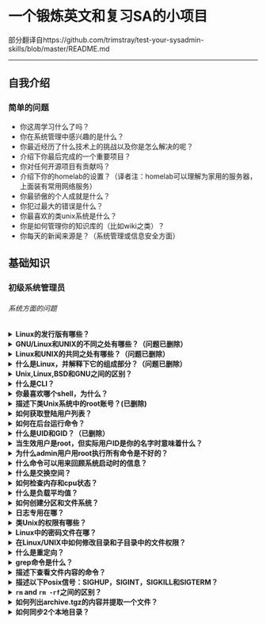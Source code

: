 # 一个锻炼英文和复习SA的小项目
部分翻译自https://github.com/trimstray/test-your-sysadmin-skills/blob/master/README.md

---

## 自我介绍

### 简单的问题
- 你这周学习什么了吗？
- 你在系统管理中感兴趣的是什么？
- 你最近经历了什么技术上的挑战以及你是怎么解决的呢？
- 介绍下你最后完成的一个重要项目？
- 你对任何开源项目有贡献吗？
- 介绍下你的homelab的设置？（译者注：homelab可以理解为家用的服务器，上面装有常用网络服务）
- 你最骄傲的个人成就是什么？
- 你犯过最大的错误是什么？
- 你最喜欢的类unix系统是什么？
- 你是如何管理你的知识库的（比如wiki之类）？
- 你每天的新闻来源是？（系统管理或信息安全方面）

## 基础知识

### 初级系统管理员

###### 系统方面的问题

<details>
<summary><b>Linux的发行版有哪些？</b></summary><br>

- Red Hat Enterprise Linux
- Fedora
- CentOS
- Debian
- Ubuntu
- SUSE Linux Enterprise Server (SLES)
- SUSE Linux Enterprise Desktop (SLED)
- Slackware
- 以下为译者补充
- Archlinux
- Gentoo
- Mint

参考文档：
- [List of Linux distributions](https://en.wikipedia.org/wiki/List_of_Linux_distributions)

</details>

<details>
<summary><b>GNU/Linux和UNIX的不同之处有哪些？（问题已删除）</b></summary><br>

参考答案：

<b>UNIX</b> - 只有大公司被允许使用UNIX的版权和名称。IBM AIX，Sun Solaris，以及HP-UX都是UNIX操作系统。大多数UNIX操作系统都是商业化的。
- 考虑到UNIX操作系统的完整性，它的所有内容都来自同一个厂商。
- 大多数类UNIX操作系统都是收费的。
- UNIX操作系统有它自己的防火墙软件。
- UNIX支持的文件系统为jfs，gpfs (AIX)，jfs，gpfs (HP-UX)，jfs，gpfs (Solaris)。

<b>GNU/Linux</b>是UNIX的克隆，但是如果基于可移植操作系统接口标准考虑的话，那么Linux也能视为UNIX。
- Linux是一种内核，但是也有人认为Linux是操作系统的名称，Linux内核是Linux系统的一部分。
- Linux是免费的，你可以从网上下载或基于GNU许可重新开发发行。
- 所有Linux发行版都包括了GUI系统，GNU应用，安装和管理工具，GNU c/c++ compilers，编辑工具（vi），以及可选的应用程序：OpenOffice，Firefox等。
- Linux自带基于firewall的开源Netfilter和IPTables来保护你的服务器和桌面免受黑客入侵破解。
- Linux默认支持使用ext3或ext4文件系统。

参考文档：
- [The Great Debate: Is it Linux or GNU/Linux?](https://www.howtogeek.com/139287/the-great-debate-is-it-linux-or-gnulinux/)
- [Is It Linux or GNU/Linux?](https://www.linuxjournal.com/content/it-linux-or-gnulinux)

</details>

<details>
<summary><b>Linux和UNIX的共同之处有哪些？（问题已删除）</b></summary><br>

- GUI，文件，以及桌面管理（KDE，Gnome）
- Shells（ksh，csh，bash）
- 可选的办公应用：OpenOffice.org等
- 开发工具：perl，php，python，GNU c/c++ compilers等
- Posix 接口

</details>

<details>
<summary><b>什么是Linux，并解释下它的组成部分？（问题已删除）</b></summary><br>

Linux操作系统包括以下3部分：

- <b>kernel</b>：Linux是一个免费开源的单片内核，负责为用户给管理硬件资源。
- <b>System Library（系统库）</b>：应用程序通过使用系统库来访问内核功能，它扮演着非常重要的角色。
- <b>System Utility（系统调用）</b>：系统调用程序用来执行特定的和个别层面的任务。

</details>

<details>
<summary><b>Unix,Linux,BSD和GNU之间的区别？</b></summary><br>

GNU并不是系统，它更多的是一套管理在创建系统时诞生的一系列自由软件工具的规则或协议，所以GUN工具基本上都是为了符合这个开放软件的标准而重写的已经存在的新的工具版本，GNU/Linux集合了这些工具和Linux内核组成了一个完整的操作系统，但是还有其他“GNU”，比如：GNU/Hurd。

Unix和BSD是POSIX的旧的实现，从各方面来说都是“闭源”的。Unix通常是完全封闭的源代码，但在风格上和Linux一样多（不亚于）。BSD通常也不是开放的，但是它的发行版是开放的。BSD的许可也可以商用，其限制远远少于更开放但限时的许可。

Linux是这四个中最新的。严格来说，它就是个“内核”；但是，一般来说，当它集合了GNU工具和一些其他核心组件时，它就是一个完整操作系统。

他们的主要差异是它们的理念。Unix,Linux和BSD通过不同的理念实现，但它们都属于POSIX，基本是通用的。它们可以用不同方式解决相同的问题，所以除了理念不同和实现POSIX标准方式不同外，几乎没有区别。

更多信息建议阅读有关GNU,Linux,BSD和UNIX起源的文章。虽然这些文章更倾向于个人的理解，但可以让你更好的了解GNU,Linux,BSD和UNIX的差异。

参考文档:
- [What is the difference between Unix, Linux, BSD and GNU? (original)](https://unix.stackexchange.com/questions/104714/what-is-the-difference-between-unix-linux-bsd-and-gnu)
- [The Great Debate: Is it Linux or GNU/Linux?](https://www.howtogeek.com/139287/the-great-debate-is-it-linux-or-gnulinux/)

</details>

<details>
<summary><b>什么是CLI？</b></summary><br>

<b>CLI</b>是Command Line Interface的缩写。命令行是管理系统最有用的方式之一。在Linux中，CLI就是这个让用户输入命令完成任务的接口，CLI非常强大，但要避免输错。

参考文档：
- [Command Line Interface Definition](http://www.linfo.org/command_line_interface.html)

</details>

<details>
<summary><b>你最喜欢哪个shell，为什么？</b></summary><br>

BASH是我的最爱。它很棒，非常方便，我喜欢它的语法，它的输出输入重定向语法（<code>>></code>, <code><< 2>&1</code>, <code>2></code>, <code>1></code>, etc）和C++差不多，对我更合适。

我也喜欢ZSH，它比BASH更容易定制。它有很棒的Oh-My-Zsh框架，基于tab的强大的上下文联系，模式匹配/globbing on steroids（不懂），可加载模块以及更多。

参考文档：
- [Comparison of command shells](https://en.wikipedia.org/wiki/Comparison_of_command_shells)

</details>

<details>
<summary><b>描述下类Unix系统中的root账号？(已删除)</b></summary><br>
  
<b>root</b>是系统管理员账号，它有系统的全部控制权限（是unix系统中权限最大的账号）。root没有强加的安全限制，这意味着它很容易就能执行管理权限。root的UID总是0。

</details>

<details>
<summary><b>如何获取登陆用户列表？</b></summary><br>
 
需要登陆用户的摘要信息，包括每个登陆的用户名，用户所属终端，登陆的日期时间，以及登陆连接的IP地址，输入：
```bash
# It uses /var/run/utmp and /var/log/wtmp files to get the details.
who
```

需要详细的信息，包括用户名，终端，登陆源IP，登陆时间，IDLE时间，cpu处理周期，cpu作业周期，以及目前正在运行的命令，输入：
```bash
# It uses /var/run/utmp, and their processes /proc.
w
```

显示最后登陆的用户列表也很重要，输入：

```bash
# It uses /var/log/wtmp.
last
```

参考文档：
- [4 Ways to Identify Who is Logged-In on Your Linux System](https://www.thegeekstuff.com/2009/03/4-ways-to-identify-who-is-logged-in-on-your-linux-system/)

</details>

<details>
<summary><b>如何在后台运行命令？</b></summary><br>

你可以通过在要运行的命令后面添加```&```来让该命令在后台运行。比如你想在后台下载一些文件：

```bash
wget https://url-to-download.com/download.tar.gz &
```

当你执行上述命令会有以下输出：

```bash
[1] 2203
```

1是job的序号，2203是job的PID。

你可以通过以下命令来查看在后台运行的job：

```bash
jobs
```

当你在后台执行job时会有一个PID，你可以通过以下命令来停止该job，将PID替换为job的PID：

```bash
kill PID
```

当你只有一个在后台运行的job，你可以通过以下命令来将job前台化：

```bash
fg
```

当你有复数个在后台运行的job，你可以通过把```#```替换为job的序号来将任何job前台化：

```bash
fg %#
```

参考文档：

- [How do I run a Unix process in the background?](https://kb.iu.edu/d/afnz)
- [Job Control Commands](http://tldp.org/LDP/abs/html/x9644.html)

以下为译者补充：
  
- <b>nohup</b>命令可以将程序以忽略挂起信号的方式运行起来：
```bash
nohup command >file 2>&1 &
```

- <b>screen</b>命令，详见[screen命令](http://man.linuxde.net/screen)

</details>

<details>
<summary><b>什么是UID和GID？（已删除）</b></summary><br>
  
UID和GID是用户和组的数字标识符。类Unix操作系统通过一个称为用户标识符的数值来标识内核中的用户，这个标识符经常缩写为用户ID或UID。UID以及组标识符（GID）和其他访问控制标准一起决定了用户可以访问系统的哪些资源。

</details>

<details>
<summary><b>当生效用户是root，但实际用户ID是你的名字时意味着什么？</b></summary><br>

实际用户ID是你启动进程的用户，有效用户ID是由操作系统来决定你是否被允许执行某些操作（大多数情况下，偶有例外）。

当你登陆后，shell通过password文件同时把实际和有效用户ID设定为同一值。

比如，你执行了setuid(一个函数)，并且没有用其他（例如root）用户运行，那么setuid程序做了以下操作：

setuid会获取你的实际id（基于你是程序所有者）和文件所有者的有效用户（例如root）。

当passw的权限如下：

```bash
-rwsr-xr-x 1 root root 45396 may 25  2012 /usr/bin/passwd
```

当user2想修改密码时，执行`/usr/bin/passwd`。

**RUID**会变为user2但是程序的**EUID**会变为root。

user2用passwd只能来修改它自己的密码，因为passwd会检查**RUID**是不是user2。如果**RUID**不是root的话，passwd被限制只能修改实际用户的密码。

因为passwd命令需要把结果写入`/etc/passwd` 和/或 `/etc/shadow`，所以执行passwd时**EUID**是root是必须的。

参考文档：

- [Difference between Real User ID, Effective User ID and Saved User ID? (original)](https://stackoverflow.com/questions/30493424/what-is-the-difference-between-a-process-pid-ppid-uid-euid-gid-and-egid)
- [What is the difference between a pid, ppid, uid, euid, gid and egid?](https://stackoverflow.com/questions/30493424/what-is-the-difference-between-a-process-pid-ppid-uid-euid-gid-and-egid)

</details>

<details>
<summary><b>为什么admin用户用root执行所有命令是不好的？</b></summary><br>

因为：

- **愚蠢的**：容易犯粗心的错误。当你想以任何可能有害的方式来更改系统时，你需要使用sudo，它可以让你在输密码时能暂时想想是不是犯错了。

- **安全性**：不知道admin用户的登陆密码时更难被入侵。root意味着你有了一半的工作组管理员凭据。

- **不是必须的**：如果你觉得当`sudo`过期，你不得不输入多次密码来用root执行一系列命令很麻烦的话，你只需要执行`sudo -i`就可以转换为root了。当你想用pipes执行一些命令时，可以使用`sudo sh -c "command1 | command2"`。

- **你可以始终在恢复控制台使用**：恢复控制台可以让你的系统从一个重大失误中恢复，或者修复一个由程序引起的问题（你还是得用`sudo`）。

参考文档：

- [Why is it bad to log in as root? (original)](https://askubuntu.com/questions/16178/why-is-it-bad-to-log-in-as-root)

</details>

<details>
<summary><b>什么命令可以用来回顾系统启动时的信息？</b></summary><br>

<code>dmesg</code>可以用来回顾系统启动时的信息。这个命令可以显示在内核ring buffer中的系统信息。启动完成后我们可以马上执行该命令来查看启动信息。ring buffer是一种固定大小的缓冲区，任何添加到其中的新数据都会覆盖之前的旧数据。
 
</details>

<details>
<summary><b>什么是交换空间？</b></summary><br>
  
当物理内存（RAM）用完了才使用交换空间。如果系统需要更多内存资源而RAMy用完了，那么内存中的非活动页面将移到交换空间中。虽然交换空间可以帮到一些内存小的机器，但它不能被当作RAM的替代品，因为交换空间位于硬盘上，访问速度比物理内存慢很多。

</details>

<details>
<summary><b>如何检查内存和cpu状态？</b></summary><br>

你可以同时使用`top/htop`。<code>free</code>和<code>vmstat</code>命令可以分别显示物理和虚拟内存的状态。<code>sar</code>命令可以显示cpu利用率和其他数据（但是大多数系统m并没有安装`sar`）。

</details>

<details>
<summary><b>什么是负载平均值？</b></summary><br>
Linux负载平均值就是系统负载平均值，它将需要在系统上运行的线程（任务）显示为一个运行和等待的线程的平均值。这个需求量可以大于系统当前能处理的需求量。大多数工具显示了1，5，15分钟的平均值。

一些解读：

- 如果平均值是0.0，那么系统是空闲状态。
- 如果1分钟平均值大于5或15分钟平均值，那么负载在增加中。
- 如果1分钟平均值小于5或15分钟平均值，那么负载在减少中。
- 如果负载值大于cpu数量，那么可以会遇到性能问题（不一定)。

</details>

<details>
<summary><b>如何创建分区和文件系统？</b></summary><br>

1) <code>fdisk</code>或<code>gparted</code> - 创建一个新的分区
2) <code>mkfs</code> - 创建一个新的文件系统

</details>

<details>
<summary><b>日志专用在哪？</b></summary><br>

日志在文件系统中有专用的区域，跟踪了系统所有变化。由于日志存在，当系统崩溃时，可以降低文件系统损坏的可能。

</details>

<details>
<summary><b>类Unix的权限有哪些？</b></summary><br>
  
- <b>Read</b>: 用户可以读文件或列出目录<br>
- <b>Write</b>: 用户可以写文件或在目录中新增文件<br>
- <b>Execute</b>: 用户可以运行文件或在目录中查找特定文件

</details>

<details>
<summary><b>Linux中的密码文件在哪？</b></summary><br>
  
Linux密码存在<b>/etc/shadow</b>文件中，它们被salt加密并根据不同的发行版使用了不同的算法。

</details>

<details>
<summary><b>在Linux/UNIX中如何修改目录和子目录中的文件权限？</b></summary><br>
  
把所有目录改成755（drwxr-xr-x）权限:

<code>
find /opt/data -type d -exec chmod 755 {} \;
</code><br><br>

把所有文件改成644 (-rw-r--r--)权限：<br>

<code>
find /opt/data -type f -exec chmod 644 {} \;
</code><br><br>

</details>

<details>
<summary><b>什么是重定向？</b></summary><br>
  
重定向是一个简单的过程，它允许你将数据从一个输出定向到另一个输出。你也可以用重定向把输出作为输入定向到另外一个程序。

</details>

<details>
<summary><b>grep命令是什么？</b></summary><br>
  
<code>grep</code>搜索文件模式。如果你要在另一个命令输出中匹配一个特定的模式，grep可以让相关行高亮。grep命令可以用来搜索日志文件，特定的进程等等。

</details>

<details>
<summary><b>描述下查看文件内容的命令？</b></summary><br>

- <b>head</b>: 查看文件首部的内容.<br>
- <b>tail</b>: 查看文件尾部的内容，和head命令相反.<br>
- <b>cat</b>: 查看，创建，串联文件.<br>
- <b>more</b>: 以pager形式在终端窗口中展示文本.<br>
- <b>less</b>: 用于向后查看文本并提供单行移动.

</details>

<details>
<summary><b>描述以下Posix信号：SIGHUP，SIGINT，SIGKILL和SIGTERM？</b></summary><br>
  
- <b>SIGHUP</b> - 当进程控制终端关闭时会发送SIGHUP信号给进程。它最初被设计用于通知进程的串行线路丢弃（挂起）。很多守护进程收到这个信号时会重新加载配置文件和重开日志文件而不是退出。<br>
- <b>SIGINT</b> - 当用户希望中断进程时通过控制终端发送SIGINT信号给进程。通常通过按下Ctrl+C发起，但在有些系统上，"delete"和"break"也有同样功能。<br>
- <b>SIGKILL</b> - 当用户需要立刻终止进程时发送SIGKILL信号给进程（kill）。与SIGTERM和SIGINT相反，该信号无法被捕捉或忽略，同时收到该信号的进程也无法执行任何清理操作。<br>
- <b>SIGTERM</b> - 需要请求进程终止时发送SIGTERM信号给进程。和SIGKILL不同，它会被进程捕获，解析或忽略。SIGTERM信号可以让进程优雅地释放资源，保存状态然后终止。SIGTERM和SIGINT几乎相同。

</details>

<details>
<summary><b><code>rm</code> and <code>rm -rf</code>之间的区别？</b></summary><br>

<code>rm</code>删除文件，<code>-rf</code>有以下2个作用<br>

- <code>-r</code>以递归方式删除目录及其内容<br>
- <code>-f</code>禁用提示，忽略不存在的文件

</details>

<details>
<summary><b>如何列出archive.tgz的内容并提取一个文件？</b></summary><br>

```bash
tar tf archive.tgz
tar xf archive.tgz filename
```

</details>

<details>
<summary><b>如何同步2个本地目录？</b></summary><br>

在同一个系统上把dir1的内容同步到dir2中，输入：

```bash
rsync -av --progress --delete dir1/ dir2
```

- <code>-a, --archive</code> - 存档模式
- <code>--delete</code> - 删除目标目录中的无关文件
- <code>-v, --verbose</code> - 详细模式
- <code>--progress</code> - 传输时显示进度












